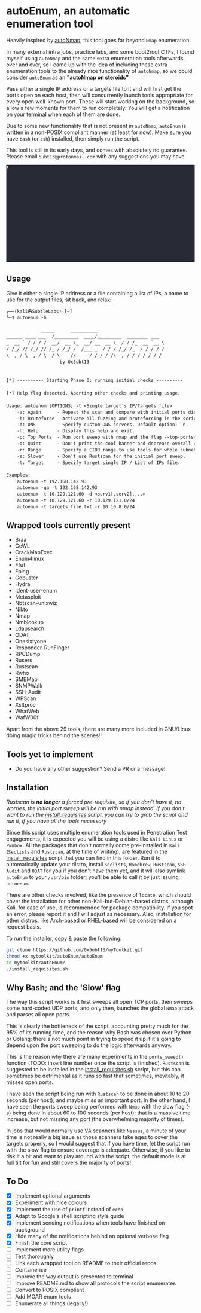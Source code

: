 # autoEnum, an automatic enumeration tool

Heavily inspired by [autoNmap](https://github.com/0x5ubt13/myToolkit/tree/main/autoNmap), this tool goes far beyond `Nmap` enumeration.

In many external infra jobs, practice labs, and some boot2root CTFs, I found myself using `autoNmap` and the same extra enumeration tools afterwards over and over, so I came up with the idea of including these extra enumeration tools to the already nice functionality of `autoNmap`, so we could consider `autoEnum` as an **"autoNmap on steroids"**

Pass either a single IP address or a targets file to it and will first get the ports open on each host, then will concurrently launch tools appropriate for every open well-known port. These will start working on the background, so allow a few moments for them to run completely. You will get a notification on your terminal when each of them are done.

Due to some new functionality that is not present in `autoNmap`, `autoEnum` is written in a non-POSIX compliant manner (at least for now). Make sure you have `bash` (or `zsh`) installed, then simply run the script.

This tool is still in its early days, and comes with absolutely no guarantee. Please email `5ubt13@protonmail.com` with any suggestions you may have.

![autoEnum_gif](autoenum-demo.gif)

## Usage

Give it either a single IP address or a file containing a list of IPs, a name to use for the output files, sit back, and relax:

~~~txt
┌──(kali㉿SubtleLabs)-[~]
└─$ autoenum -h             

             _____      __________                         
______ ____ ___  /_________  ____/_________  ________ ___ 
_  __ ` / / / /  __/  __ \_  __/ __  __ \  / / /_  __ `__ \
/ /_/ // /_/ // /_ / /_/ /  /___ _  / / / /_/ /_  / / / / /
\__,_/ \__,_/ \__/ \____//_____/ /_/ /_/\__,_/ /_/ /_/ /_/ 
                    by 0x5ubt13                               
                                            

[*] ---------- Starting Phase 0: running initial checks ----------

[*] Help flag detected. Aborting other checks and printing usage.

Usage: autoenum [OPTIONS] -t <Single target's IP/Targets file>
    -a: Again      - Repeat the scan and compare with initial ports discovered.
    -b: Bruteforce - Activate all fuzzing and bruteforcing in the script.
    -d: DNS        - Specify custom DNS servers. Default option: -n.
    -h: Help       - Display this help and exit.
    -p: Top Ports  - Run port sweep with nmap and the flag --top-ports=<your input>
    -q: Quiet      - Don't print the cool banner and decrease overall verbosity.
    -r: Range      - Specify a CIDR range to use tools for whole subnets.
    -s: Slower     - Don't use Rustscan for the initial port sweep.
    -t: Target     - Specify target single IP / List of IPs file.

Examples:
    autoenum -t 192.168.142.93
    autoenum -qa -t 192.168.142.93
    autoenum -t 10.129.121.60 -d <serv1[,serv2],...>
    autoenum -t 10.129.121.60 -r 10.129.121.0/24
    autoenum -t targets_file.txt -r 10.10.8.0/24
~~~

## Wrapped tools currently present

- Braa
- CeWL
- CrackMapExec
- Enum4linux
- Ffuf
- Fping
- Gobuster
- Hydra
- Ident-user-enum
- Metasploit
- Nbtscan-unixwiz
- Nikto
- Nmap
- Nmblookup
- Ldapsearch
- ODAT
- Onesixtyone
- Responder-RunFinger
- RPCDump
- Rusers
- Rustscan
- Rwho
- SMBMap
- SNMPWalk
- SSH-Audit
- WPScan
- Xsltproc
- WhatWeb
- WafW00f

Apart from the above 29 tools, there are many more included in GNU/Linux doing magic tricks behind the scenes!!

## Tools yet to implement

- Do you have any other suggestion? Send a PR or a message!

## Installation

*Rustscan is **no longer** a forced pre-requisite, so if you don't have it, no worries, the initial port sweep will be run with nmap instead. If you don't want to run the [install_requisites](./install_requisites.sh) script, you can try to grab the script and run it, if you have all the tools necessary*

Since this script uses multiple enumeration tools used in Penetration Test engagements, it is expected you will be using a distro like `Kali Linux` or `Pwnbox`. All the packages that don't normally come pre-installed in `Kali` (`Seclists` and `Rustscan`, at the time of writing), are featured in the [install_requisites](./install_requisites.sh) script that you can find in this folder. Run it to automatically update your distro, install `Seclists`, `Homebrew`, `Rustscan`, `SSH-Audit` and `ODAT` for you if you don't have them yet, and it will also symlink `autoEnum` to your `/usr/bin` folder; you'll be able to call it by just issuing `autoenum`.

There are other checks involved, like the presence of `locate`, which should cover the installation for other non-Kali-but-Debian-based distros, although Kali, for ease of use, is recommended for package compatibility. If you spot an error, please report it and I will adjust as necessary. Also, installation for other distros, like Arch-based or RHEL-based will be considered on a request basis.

To run the installer, copy & paste the following:

~~~sh
git clone https://github.com/0x5ubt13/myToolkit.git
chmod +x mytoolkit/autoEnum/autoEnum
cd mytoolkit/autoEnum/
./install_requisites.sh
~~~

## Why Bash; and the 'Slow' flag
The way this script works is it first sweeps all open TCP ports, then sweeps some hard-coded UDP ports, and only then, launches the global `Nmap` attack and parses all open ports.

This is clearly the bottleneck of the script, accounting pretty much for the 95% of its running time, and the reason why Bash was chosen over Python or Golang: there's not much point in trying to speed it up if it's going to depend upon the port sweeping to do the logic afterwards anyway.

This is the reason why there are many experiments in the `ports_sweep()` function (TODO: insert line number once the script is finished). `Rustscan` is suggested to be installed in the [install_requisites.sh](./install_requisites.sh) script, but this can sometimes be detrimental as it runs so fast that sometimes, inevitably, it misses open ports.

I have seen the script being run with `Rustscan` to be done in about 10 to 20 seconds (per host), and maybe miss an important port. In the other hand, I have seen the ports sweep being performed with `Nmap` with the slow flag (-s) being done in about 60 to 100 seconds (per host); that is a massive time increase, but not missing any port (the overwhelming majority of times).

In jobs that would normally use VA scanners like `Nessus`, a minute of your time is not really a big issue as those scanners take ages to cover the targets properly, so I would suggest that if you have time, let the script run with the slow flag to ensure coverage is adequate. Otherwise, if you like to risk it a bit and want to play around with the script, the default mode is at full tilt for fun and still covers the majority of ports!

## To Do

- [x] Implement optional arguments
- [x] Experiment with nice colours
- [x] Implement the use of `printf` instead of `echo`
- [x] Adapt to Google's shell scripting style guide
- [x] Implement sending notifications when tools have finished on background
- [x] Hide many of the notifications behind an optional verbose flag
- [x] Finish the core script
- [ ] Implement more utility flags
- [ ] Test thoroughly
- [ ] Link each wrapped tool on README to their official repos
- [ ] Containerise
- [ ] Improve the way output is presented to terminal
- [ ] Improve README.md to show all protocols the script enumerates
- [ ] Convert to POSIX compliant
- [ ] Add MOAR enum tools
- [ ] Enumerate all things (legally!)